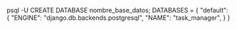 psql -U <username>
CREATE DATABASE nombre_base_datos;
DATABASES = {
    "default": {
        "ENGINE": "django.db.backends.postgresql",
        "NAME": "task_manager",
    }
}